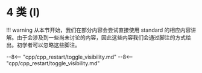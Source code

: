 # 4 类 (I)

!!! warning
    从本节开始，我们在部分内容会尝试直接使用 standard 的相应内容讲解。由于会涉及到一些尚未讨论的内容，因此这些内容我们会通过脚注的方式给出。初学者可以忽略这些脚注。

--8<-- "cpp/cpp_restart/toggle_visibility.md"
--8<-- "cpp/cpp_restart/toggle_visibility.md"